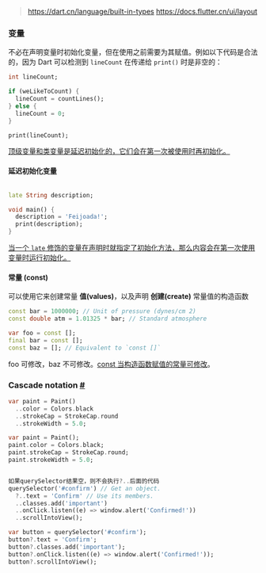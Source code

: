 > https://dart.cn/language/built-in-types
> https://docs.flutter.cn/ui/layout
### 变量

不必在声明变量时初始化变量，但在使用之前需要为其赋值。例如以下代码是合法的，因为 Dart 可以检测到 `lineCount` 在传递给 `print()` 时是非空的：
``` dart
int lineCount;

if (weLikeToCount) {
  lineCount = countLines();
} else {
  lineCount = 0;
}

print(lineCount);
```

<u>顶级变量和类变量是延迟初始化的，它们会在第一次被使用时再初始化。</u>

#### 延迟初始化变量
```dart

late String description;

void main() {
  description = 'Feijoada!';
  print(description);
}

```

<u>当一个 `late` 修饰的变量在声明时就指定了初始化方法，那么内容会在第一次使用变量时运行初始化。</u>


#### 常量 (const)

可以使用它来创建常量 **值(values)**，以及声明 **创建(create)** 常量值的构造函数

```dart
const bar = 1000000; // Unit of pressure (dynes/cm 2)
const double atm = 1.01325 * bar; // Standard atmosphere

var foo = const [];
final bar = const [];
const baz = []; // Equivalent to `const []`
```


foo 可修改，baz 不可修改。<u>const 当构造函数赋值的常量可修改</u>。



### Cascade notation [#](https://dart.cn/language/operators#cascade-notation)

```dart
var paint = Paint()
  ..color = Colors.black
  ..strokeCap = StrokeCap.round
  ..strokeWidth = 5.0;

var paint = Paint();
paint.color = Colors.black;
paint.strokeCap = StrokeCap.round;
paint.strokeWidth = 5.0;


如果querySelector结果空，则不会执行?..后面的代码
querySelector('#confirm') // Get an object.
  ?..text = 'Confirm' // Use its members.
  ..classes.add('important')
  ..onClick.listen((e) => window.alert('Confirmed!'))
  ..scrollIntoView();

var button = querySelector('#confirm');
button?.text = 'Confirm';
button?.classes.add('important');
button?.onClick.listen((e) => window.alert('Confirmed!'));
button?.scrollIntoView();
```



